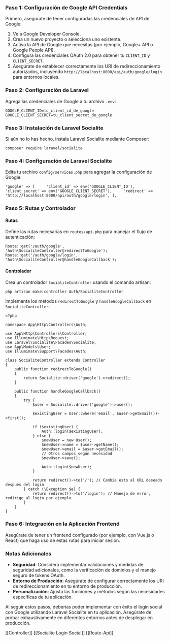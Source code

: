 
### Paso 1: Configuración de Google API Credentials

Primero, asegúrate de tener configuradas las credenciales de API de Google:

1. Ve a Google Developer Console.
2. Crea un nuevo proyecto o selecciona uno existente.
3. Activa la API de Google que necesitas (por ejemplo, Google+ API o Google People API).
4. Configura las credenciales OAuth 2.0 para obtener tu `CLIENT_ID` y `CLIENT_SECRET`.
5. Asegúrate de establecer correctamente los URI de redireccionamiento autorizados, incluyendo `http://localhost:8000/api/auth/google/login` para entornos locales.

### Paso 2: Configuración de Laravel

Agrega las credenciales de Google a tu archivo `.env`:

`GOOGLE_CLIENT_ID=tu_client_id_de_google GOOGLE_CLIENT_SECRET=tu_client_secret_de_google`

### Paso 3: Instalación de Laravel Socialite

Si aún no lo has hecho, instala Laravel Socialite mediante Composer:

`composer require laravel/socialite`

### Paso 4: Configuración de Laravel Socialite

Edita tu archivo `config/services.php` para agregar la configuración de Google:

`'google' => [     'client_id' => env('GOOGLE_CLIENT_ID'),     'client_secret' => env('GOOGLE_CLIENT_SECRET'),     'redirect' => 'http://localhost:8000/api/auth/google/login', ],`

### Paso 5: Rutas y Controlador

#### Rutas

Define las rutas necesarias en `routes/api.php` para manejar el flujo de autenticación:

`Route::get('/auth/google', 'Auth\SocialiteController@redirectToGoogle'); Route::get('/auth/google/login', 'Auth\SocialiteController@handleGoogleCallback');`

#### Controlador

Crea un controlador `SocialiteController` usando el comando artisan:

`php artisan make:controller Auth/SocialiteController`

Implementa los métodos `redirectToGoogle` y `handleGoogleCallback` en `SocialiteController`:

```
<?php

namespace App\Http\Controllers\Auth;

use App\Http\Controllers\Controller;
use Illuminate\Http\Request;
use Laravel\Socialite\Facades\Socialite;
use App\Models\User;
use Illuminate\Support\Facades\Auth;

class SocialiteController extends Controller
{
    public function redirectToGoogle()
    {
        return Socialite::driver('google')->redirect();
    }

    public function handleGoogleCallback()
    {
        try {
            $user = Socialite::driver('google')->user();
            
            $existingUser = User::where('email', $user->getEmail())->first();
            
            if ($existingUser) {
                Auth::login($existingUser);
            } else {
                $newUser = new User();
                $newUser->name = $user->getName();
                $newUser->email = $user->getEmail();
                // Otros campos según necesidad
                $newUser->save();
                
                Auth::login($newUser);
            }
            
            return redirect()->to('/'); // Cambia esto al URL deseado después del login
        } catch (\Exception $e) {
            return redirect()->to('/login'); // Manejo de error, redirige al login por ejemplo
        }
    }
}

```

### Paso 6: Integración en la Aplicación Frontend

Asegúrate de tener un frontend configurado (por ejemplo, con Vue.js o React) que haga uso de estas rutas para iniciar sesión.

### Notas Adicionales

- **Seguridad**: Considera implementar validaciones y medidas de seguridad adicionales, como la verificación de dominios y el manejo seguro de tokens OAuth.
- **Entorno de Producción**: Asegúrate de configurar correctamente los URI de redireccionamiento en tu entorno de producción.
- **Personalización**: Ajusta las funciones y métodos según las necesidades específicas de tu aplicación.

Al seguir estos pasos, deberías poder implementar con éxito el login social con Google utilizando Laravel Socialite en tu aplicación. Asegúrate de probar exhaustivamente en diferentes entornos antes de desplegar en producción.

[[Controller]]  [[Socialite Login Social]]  [[Route-Api]]


